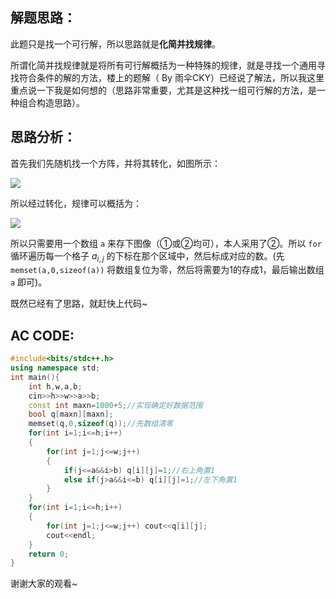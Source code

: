 ## 解题思路：
此题只是找一个可行解，所以思路就是**化简并找规律**。

所谓化简并找规律就是将所有可行解概括为一种特殊的规律，就是寻找一个通用寻找符合条件的解的方法，楼上的题解（ By 雨伞CKY）已经说了解法，所以我这里重点说一下我是如何想的（思路非常重要，尤其是这种找一组可行解的方法，是一种组合构造思路）。

## 思路分析：

首先我们先随机找一个方阵，并将其转化，如图所示：

![](https://cdn.luogu.com.cn/upload/image_hosting/x8sdqc33.png)

所以经过转化，规律可以概括为：

![](https://cdn.luogu.com.cn/upload/image_hosting/dxtge1hy.png)

所以只需要用一个数组 `a` 来存下图像（①或②均可），本人采用了②。所以 `for` 循环遍历每一个格子 $a_{i,j}$ 的下标在那个区域中，然后标成对应的数。(先 `memset(a,0,sizeof(a))` 将数组复位为零，然后将需要为1的存成1，最后输出数组 `a` 即可)。

既然已经有了思路，就赶快上代码~

## AC CODE:

```cpp
#include<bits/stdc++.h>
using namespace std;
int main(){
	int h,w,a,b;
	cin>>h>>w>>a>>b;
	const int maxn=1000+5;//实现确定好数据范围
	bool q[maxn][maxn];
	memset(q,0,sizeof(q));//先数组清零
	for(int i=1;i<=h;i++)
	{
		for(int j=1;j<=w;j++)
		{
			if(j<=a&&i>b) q[i][j]=1;//右上角置1
			else if(j>a&&i<=b) q[i][j]=1;//左下角置1
		}
	}
	for(int i=1;i<=h;i++)
	{
		for(int j=1;j<=w;j++) cout<<q[i][j];
		cout<<endl;
	}
	return 0;
}
```

谢谢大家的观看~